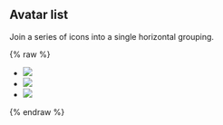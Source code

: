 ## Avatar list

Join a series of icons into a single horizontal grouping.

{% raw %}
<ul class="avatar-list">
  <li class="avatar-list-item">
    <img class="rounded-circle" src="{{ relative }}assets/img/avatar-dhg.png">
  </li>
  <li class="avatar-list-item">
    <img class="rounded-circle" src="{{ relative }}assets/img/avatar-mdo.png">
  </li>
  <li class="avatar-list-item">
    <img class="rounded-circle" src="{{ relative }}assets/img/avatar-fat.jpg">
  </li>
</ul>
{% endraw %}

